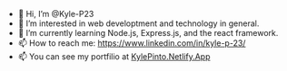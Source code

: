 - 👋 Hi, I’m @Kyle-P23
- 👀 I’m interested in web developtment and technology in general.
- 🌱 I’m currently learning Node.js, Express.js, and the react framework.
- 📫 How to reach me: https://www.linkedin.com/in/kyle-p-23/
- 📫 You can see my portfilio at [KylePinto.Netlify.App
](kylepinto.netlify.app)
<!---
Kyle-P23/Kyle-P23 is a ✨ special ✨ repository because its `README.md` (this file) appears on your GitHub profile.
You can click the Preview link to take a look at your changes.
--->
